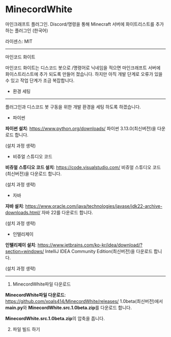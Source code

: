 # MinecordWhite
마인크래프트 플러그인. Discord/명령을 통해 Minecraft 서버에 화이트리스트를 추가하는 플러그인 (한국어)

라이센스: MIT


---
마인코드 화이트

마인코드 화이트는 디스코드 봇으로 /명령어로 닉네임을 적으면 마인크래프트 서버에 화이스트리스트에 추가 되도록 만들어 졌습니다.
하지만 아직 개발 단계로 오류가 있을 수 있고 작업 단계가 조금 복잡합니다.



- 환경 세팅
---

플러그인과 디스코드 봇 구동을 위한 개발 환경을 세팅 하도록 하겠습니다.



- 파이썬

**파이썬 설치**: https://www.python.org/downloads/
파이썬 3.13.0(최신버전)을 다운로드 합니다.

(설치 과정 생략)



- 비쥬얼 스튜디오 코드

**비쥬얼 스튜디오 코드 설치**: https://code.visualstudio.com/
비쥬얼 스튜디오 코드(최신버전)을 다운로드 합니다.

(설치 과정 생략)



- 자바

**자바 설치**: https://www.oracle.com/java/technologies/javase/jdk22-archive-downloads.html/
자바 22를 다운로드 합니다.

(설치 과정 생략)



- 인텔리제이

**인텔리제이 설치**: https://www.jetbrains.com/ko-kr/idea/download/?section=windows/
IntelliJ IDEA Community Edition(최신버전)을 다운로드 합니다.

(설치 과정 생략)


---
1. MinecordWhite파일 다운로드


**MinecordWhite파일 다운로드**: https://github.com/xoals414/MinecordWhite/releases/
1.0beta(최신버전)에서 **main.py**와 **MinecordWhite.src.1.0beta.zip**를 다운로드 합니다.

**MinecordWhite.src.1.0beta.zip**의 압축을 풉니다.

2. 파일 빌드 하기
